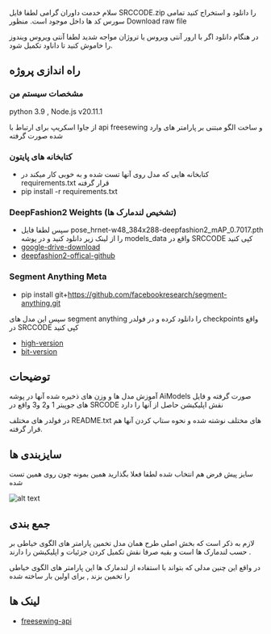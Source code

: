 سلام خدمت داوران گرامی لطفا فایل SRCCODE.zip را دانلود و استخراج کنید تمامی سورس کد ها داخل موجود است. منظور Download raw file


در هنگام دانلود اگر با ارور آنتی ویروس یا تروژان مواجه شدید لطفا آنتی ویروس ویندوز را خاموش کنید تا داناود تکمیل شود.


## راه اندازی پروژه
### مشخصات سیستم من

python 3.9 , Node.js v20.11.1

از جاوا اسکریپ برای ارتباط با api freesewing و ساخت الگو مبتنی بر پارامتر های وارد شده صورت گرفته

### کتابخانه های پایتون

* کتابخانه هایی که مدل روی آنها تست شده و به خوبی کار میکند در requirements.txt قرار گرفته
* pip install -r requirements.txt

### DeepFashion2 Weights (تشخیص لندمارک ها)

* سپس لطفا فایل pose_hrnet-w48_384x288-deepfashion2_mAP_0.7017.pth را از لینک زیر دانلود کنید و در پوشه models_data واقع در SRCCODE کپی کنید
* [google-drive-download](https://drive.google.com/file/d/1hBr5tf5G0kndkQ-TKZ3CBtM7PRXxiF6j/view?usp=sharing)
* [deepfashion2-offical-github](https://github.com/svip-lab/HRNet-for-Fashion-Landmark-Estimation.PyTorch)

### Segment Anything Meta

* pip install git+https://github.com/facebookresearch/segment-anything.git


سپس این مدل های segment anything را دانلود کرده و در فولدر checkpoints واقع در SRCCODE کپی کنید


* [high-version](https://dl.fbaipublicfiles.com/segment_anything/sam_vit_h_4b8939.pth)
* [bit-version](https://dl.fbaipublicfiles.com/segment_anything/sam_vit_b_01ec64.pth)

## توضیحات

آموزش مدل ها و وزن های ذخیره شده آنها در پوشه AiModels صورت گرفته و فایل های جوپیتر 1 و2 و3 واقع در SRCODE نقش اپلیکیشن حاصل از آنها را دارد


در فولدر های مختلف README.txt های مختلف نوشته شده و نحوه ستاپ کردن آنها هم قرار گرفته.

## سایزبندی ها

سایز پیش فرض هم انتخاب شده لطفا فعلا بگذارید همین بمونه چون روی همین تست شده

![alt text](https://i.postimg.cc/B6LrMcBP/Screenshot-2024-07-22-214905.png)

## جمع بندی

لازم به ذکر است که بخش اصلی طرح همان مدل تخمین پارامتر های الگوی خیاطی بر حسب لندمارک ها است و بقیه صرفا نقش تکمیل کردن جزئیات و اپلیکیشن را دارند .

در واقع این چنین مدلی که بتواند با استفاده از لندمارک ها این پارامتر های الگوی خیاطی را تخمین بزند , برای اولین بار ساخته شده

## لینک ها

* [freesewing-api](https://github.com/freesewing/pattern-via-io)
